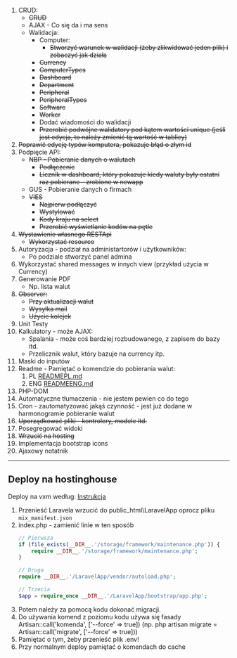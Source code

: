 1. CRUD:
    - ~~CRUD~~
    - AJAX - Co się da i ma sens
    - Walidacja:
        - Computer:
            - ~~Stworzyć warunek w walidacji (żeby zlikwidować jeden plik) i zobaczyć jak działa~~
        - ~~Currency~~
        - ~~ComputerTypes~~
        - ~~Dashboard~~
        - ~~Department~~
        - ~~Peripheral~~
        - ~~PeripheralTypes~~
        - ~~Software~~
        - ~~Worker~~
        - Dodać wiadomości do walidacji
        - ~~Przerobić podwójne walidatory pod kątem wartości unique (jeśli jest edycja, to należy zmienić tą wartość w tablicy)~~
1. ~~Poprawić edycję typów komputera, pokazuje błąd o złym id~~
1. Podpięcie API:
    - ~~NBP - Pobieranie danych o walutach~~
        - ~~Podłączenie~~
        - ~~Licznik w dashboard, który pokazuje kiedy waluty były ostatni raz pobierane - zrobione w newapp~~
    - GUS - Pobieranie danych o firmach
    - ~~VIES~~
        - ~~Najpierw podłączyć~~
        - ~~Wystylować~~
        - ~~Kody kraju na select~~
        - ~~Przerobić wyświetlanie kodów na pętle~~
1. ~~Wystawienie własnego RESTApi~~
    - ~~Wykorzystać resource~~
1. Autoryzacja - podział na administartorów i użytkowników:
    - Po podziale stworzyć panel admina
1. Wykorzystać shared messages w innych view (przykład użycia w Currency)
1. Generowanie PDF
    - Np. lista walut
1. ~~Observer:~~
    - ~~Przy aktualizacji walut~~
    - ~~Wysyłka mail~~
    - ~~Użycie kolejek~~
1. Unit Testy
1. Kalkulatory - może AJAX:
    - Spalania - może coś bardziej rozbudowanego, z zapisem do bazy itd.
    - Przelicznik walut, który bazuje na currency itp.
1. Maski do inputów
1. Readme - Pamiętać o komendzie do pobierania walut:
    1. PL [READMEPL.md](./READMEPL.md)
    1. ENG [READMEENG.md](./READMEENG.md)
1. PHP-DOM
1. Automatyczne tłumaczenia - nie jestem pewien co do tego
1. Cron - zautomatyzować jakąś czynność - jest już dodane w harmonogramie pobieranie walut
1. ~~Uporządkować pliki - kontrolery, modele itd.~~
1. Posegregować widoki
1. ~~Wrzucić na hosting~~
1. Implementacja bootstrap icons
1. Ajaxowy notatnik 

---

## Deploy na hostinghouse
Deploy na vxm według: [Instrukcja](https://www.cloudways.com/blog/stay-away-from-laravel-shared-hosting/?fbclid=IwAR3H5hvJTxUNE6ytYYH0x71n4WHnqnYrhRpBBn5E3k5jLcw2Z9QGRS81-kc)

1. Przenieść Laravela wrzucić do public_html\LaravelApp oprocz pliku `mix_manifest.json`
1. index.php - zamienić linie w ten sposób
    ```php
    // Pierwsza
    if (file_exists(__DIR__.'/storage/framework/maintenance.php')) {
        require __DIR__.'/storage/framework/maintenance.php';
    }

    // Druga
    require __DIR__.'/LaravelApp/vendor/autoload.php';

    // Trzecia
    $app = require_once __DIR__.'/LaravelApp/bootstrap/app.php';
    ```
1. Potem należy za pomocą kodu dokonać migracji.
1. Do używania komend z poziomu kodu używa się fasady Artisan::call('komenda', ['--force' => true]) (np. php artisan migrate = Artisan::call('migrate', ['--force' => true]))
1. Pamiętać o tym, żeby przenieść plik .env!
1. Przy normalnym deploy pamiętać o komendach do cache
